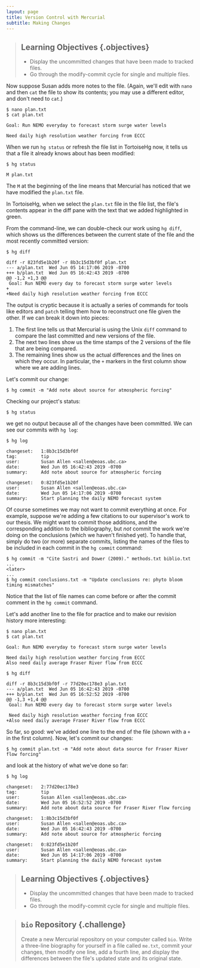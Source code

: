 ```yaml
---
layout: page
title: Version Control with Mercurial
subtitle: Making Changes
---
```

> ## Learning Objectives {.objectives}
>
> * Display the uncommitted changes that have been made to tracked files.
> * Go through the modify-commit cycle for single and multiple files.

Now suppose Susan adds more notes to the file.
(Again, we'll edit with `nano` and then `cat` the file to show its contents;
you may use a different editor, and don't need to `cat`.)

~~~ {.bash}
$ nano plan.txt
$ cat plan.txt
~~~
~~~ {.output}
Goal: Run NEMO everyday to forecast storm surge water levels

Need daily high resolution weather forcing from ECCC
~~~

When we run `hg status` or refresh the file list in TortoiseHg now,
it tells us that a file it already knows about has been modified:

~~~ {.bash}
$ hg status
~~~
~~~ {.output}
M plan.txt
~~~

The `M` at the beginning of the line means that Mercurial has noticed that
we have modified the `plan.txt` file.

In TortoiseHg,
when we select the `plan.txt` file in the file list,
the file's contents appear in the diff pane with the text that we added highlighted in green.

From the command-line,
we can double-check our work using `hg diff`,
which shows us the differences between the current state of the file and the most recently committed version:

~~~ {.bash}
$ hg diff
~~~
~~~ {.output}
diff -r 823fd5e1b20f -r 8b3c15d3bf0f plan.txt
--- a/plan.txt  Wed Jun 05 14:17:06 2019 -0700
+++ b/plan.txt  Wed Jun 05 16:42:43 2019 -0700
@@ -1,2 +1,3 @@
 Goal: Run NEMO every day to forecast storm surge water levels
+
+Need daily high resolution weather forcing from ECCC
~~~

The output is cryptic because it is actually a series of commands for tools like editors and `patch` telling them how to reconstruct one file given the other.
If we can break it down into pieces:

1. The first line tells us that Mercurial is using the Unix `diff` command to compare the last committed and new versions of the file.
2. The next two lines show us the time stamps of the 2 versions of the file that are being compared.
3. The remaining lines show us the actual differences and the lines on which they occur.
   In particular,
   the `+` markers in the first column show where we are adding lines.

Let's commit our change:

~~~ {.bash}
$ hg commit -m "Add note about source for atmospheric forcing"
~~~

Checking our project's status:

~~~ {.bash}
$ hg status
~~~

we get no output because all of the changes have been committed.
We can see our commits with `hg log`:

~~~ {.bash}
$ hg log
~~~
~~~ {.output}
changeset:   1:8b3c15d3bf0f
tag:         tip
user:        Susan Allen <sallen@eoas.ubc.ca>
date:        Wed Jun 05 16:42:43 2019 -0700
summary:     Add note about source for atmospheric forcing

changeset:   0:823fd5e1b20f
user:        Susan Allen <sallen@eoas.ubc.ca>
date:        Wed Jun 05 14:17:06 2019 -0700
summary:     Start planning the daily NEMO forecast system
~~~

Of course sometimes we may not want to commit everything at once.
For example,
suppose we're adding a few citations to our supervisor's work to our thesis.
We might want to commit those additions,
and the corresponding addition to the bibliography,
but *not* commit the work we're doing on the conclusions
(which we haven't finished yet).
To handle that,
simply do two
(or more)
separate commits,
listing the names of the files to be included in each commit in the `hg commit` command:

~~~ {.bash}
$ hg commit -m "Cite Sastri and Dower (2009)." methods.txt biblio.txt
...
<later>
...
$ hg commit conclusions.txt -m "Update conclusions re: phyto bloom timing mismatches"
~~~

Notice that the list of file names can come before or after the commit comment
in the `hg commit` command.

Let's add another line to the file for practice and to make our revision
history more interesting:

~~~ {.bash}
$ nano plan.txt
$ cat plan.txt
~~~
~~~ {.output}
Goal: Run NEMO everyday to forecast storm surge water levels

Need daily high resolution weather forcing from ECCC
Also need daily average Fraser River flow from ECCC
~~~
~~~ {.bash}
$ hg diff
~~~
~~~ {.output}
diff -r 8b3c15d3bf0f -r 77d20ec178e3 plan.txt
--- a/plan.txt  Wed Jun 05 16:42:43 2019 -0700
+++ b/plan.txt  Wed Jun 05 16:52:52 2019 -0700
@@ -1,3 +1,4 @@
 Goal: Run NEMO every day to forecast storm surge water levels

 Need daily high resolution weather forcing from ECCC
+Also need daily average Fraser River flow from ECCC
~~~

So far, so good:
we've added one line to the end of the file
(shown with a `+` in the first column).
Now,
let's commit our changes:

~~~ {.bash}
$ hg commit plan.txt -m "Add note about data source for Fraser River flow forcing"
~~~

and look at the history of what we've done so far:

~~~ {.bash}
$ hg log
~~~
~~~ {.output}
changeset:   2:77d20ec178e3
tag:         tip
user:        Susan Allen <sallen@eoas.ubc.ca>
date:        Wed Jun 05 16:52:52 2019 -0700
summary:     Add note about data source for Fraser River flow forcing

changeset:   1:8b3c15d3bf0f
user:        Susan Allen <sallen@eoas.ubc.ca>
date:        Wed Jun 05 16:42:43 2019 -0700
summary:     Add note about source for atmospheric forcing

changeset:   0:823fd5e1b20f
user:        Susan Allen <sallen@eoas.ubc.ca>
date:        Wed Jun 05 14:17:06 2019 -0700
summary:     Start planning the daily NEMO forecast system
~~~


> ## Learning Objectives {.objectives}
>
> * Display the uncommitted changes that have been made to tracked files.
> * Go through the modify-commit cycle for single and multiple files.


> ## `bio` Repository {.challenge}
>
> Create a new Mercurial repository on your computer called `bio`.
> Write a three-line biography for yourself in a file called `me.txt`,
> commit your changes,
> then modify one line,
> add a fourth line,
> and display the differences between the file's updated state and its original state.

